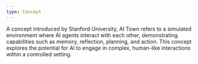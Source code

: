 ```yaml
---
type: Concept
---
```


A concept introduced by Stanford University, AI Town refers to a simulated environment where AI agents interact with each other, demonstrating capabilities such as memory, reflection, planning, and action. This concept explores the potential for AI to engage in complex, human-like interactions within a controlled setting.